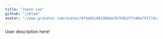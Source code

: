 ```yaml
---
title: "Jason Lee"
github: "jzblee"
avatar: "//www.gravatar.com/avatar/0f4a01c66198bbe3b7b9b2ffc80af971?d=identicon"
---
```


User description here!
